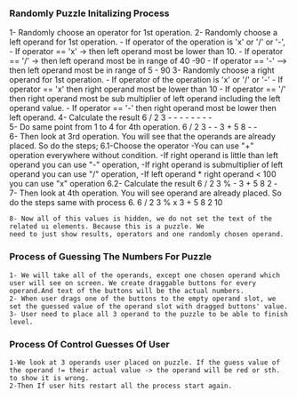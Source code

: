 
### Randomly Puzzle Initalizing Process

   1- Randomly choose an operator for 1st operation.
   2- Randomly choose a left operand for 1st operation.
    - If operator of the operation is 'x' or '/' or '-',
      - If operator == 'x' -> then left operand most be lower than 10. 
      - If operator == '/' -> then left operand most be in range of 40 -90
      - If operator == '-' --> then left operand most be in range of 5 - 90
   3- Randomly choose a right operand for 1st operation.
    - If operator of the operation is 'x' or '/' or '-'
        - If operator == 'x' then right operand most be lower than 10
        - If operator == '/' then right operand most be sub multiplier of left operand including the left operand value.
        - If operator == '-' then right operand most be lower then left operand.
   4- Calculate the result
    6 / 2 3
    -   - 
    - - - -
    -   -  
   5- Do same point from 1 to 4 for 4th operation.
        6 / 2 3
        -   - 
        3 + 5 8
        -   -  
   6- Then look at 3rd operation. You will see that the operands are already placed. So do the steps;
     6.1-Choose the operator
        -You can use "+" operation everywhere without condition.
        -If right operand is little than left operand you can use "-" operation,
        -If right operand is submultiplier of left operand you can use "/" operation,
        -If left operand * right operand < 100 you can use "x" operation
     6.2- Calculate the result
        6 / 2 3
        %   - 
        3 + 5 8
        2   -  
   7- Then look at 4th operation. You will see operand are already placed. So do the steps same with process 6.
        6 / 2  3
        %   x 
        3 + 5  8
        2   10  
    
    8- Now all of this values is hidden, we do not set the text of the related uı elements. Because this is a puzzle. We
    need to just show results, operators and one randomly chosen operand.


### Process of Guessing The Numbers For Puzzle

    1- We will take all of the operands, except one chosen operand which user will see on screen. We create draggable buttons for every operand.And text of the buttons will be the actual numbers.
    2- When user drags one of the buttons to the empty operand slot, we set the guessed value of the operand slot with dragged buttons' value.
    3- User need to place all 3 operand to the puzzle to be able to finish level.

### Process Of Control Guesses Of User

    1-We look at 3 operands user placed on puzzle. If the guess value of the operand != their actual value -> the operand will be red or sth. to show it is wrong.
    2-Then If user hits restart all the process start again.